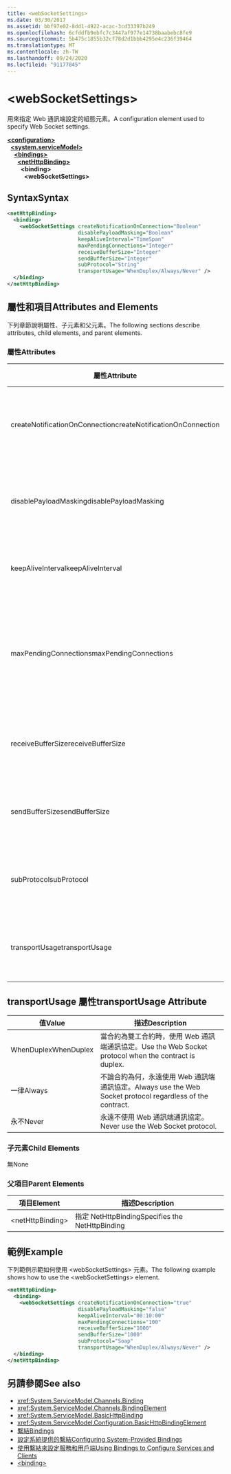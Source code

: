 ```yaml
---
title: <webSocketSettings>
ms.date: 03/30/2017
ms.assetid: bbf97e02-8dd1-4922-acac-3cd33397b249
ms.openlocfilehash: 6cfddfb9ebfc7c3447af977e14738baabebc8fe9
ms.sourcegitcommit: 5b475c1855b32cf78d2d1bbb4295e4c236f39464
ms.translationtype: MT
ms.contentlocale: zh-TW
ms.lasthandoff: 09/24/2020
ms.locfileid: "91177845"
---
```

# \<webSocketSettings>

<span data-ttu-id="97ce3-101">用來指定 Web 通訊端設定的組態元素。</span><span class="sxs-lookup"><span data-stu-id="97ce3-101">A configuration element used to specify Web Socket settings.</span></span>  
  
[**\<configuration>**](../configuration-element.md)\
&nbsp;&nbsp;[**\<system.serviceModel>**](system-servicemodel.md)\
&nbsp;&nbsp;&nbsp;&nbsp;[**\<bindings>**](bindings.md)\
&nbsp;&nbsp;&nbsp;&nbsp;&nbsp;&nbsp;[**\<netHttpBinding>**](nethttpbinding.md)\
&nbsp;&nbsp;&nbsp;&nbsp;&nbsp;&nbsp;&nbsp;&nbsp;**\<binding>**\
&nbsp;&nbsp;&nbsp;&nbsp;&nbsp;&nbsp;&nbsp;&nbsp;&nbsp;&nbsp;**\<webSocketSettings>**  
  
## <a name="syntax"></a><span data-ttu-id="97ce3-102">Syntax</span><span class="sxs-lookup"><span data-stu-id="97ce3-102">Syntax</span></span>  
  
```xml  
<netHttpBinding>
  <binding>
    <webSocketSettings createNotificationOnConnection="Boolean"
                       disablePayloadMasking="Boolean"
                       keepAliveInterval="TimeSpan"
                       maxPendingConnections="Integer"
                       receiveBufferSize="Integer"
                       sendBufferSize="Integer"
                       subProtocol="String"
                       transportUsage="WhenDuplex/Always/Never" />
  </binding>
</netHttpBinding>
```  
  
## <a name="attributes-and-elements"></a><span data-ttu-id="97ce3-103">屬性和項目</span><span class="sxs-lookup"><span data-stu-id="97ce3-103">Attributes and Elements</span></span>  

 <span data-ttu-id="97ce3-104">下列章節說明屬性、子元素和父元素。</span><span class="sxs-lookup"><span data-stu-id="97ce3-104">The following sections describe attributes, child elements, and parent elements.</span></span>  
  
### <a name="attributes"></a><span data-ttu-id="97ce3-105">屬性</span><span class="sxs-lookup"><span data-stu-id="97ce3-105">Attributes</span></span>  
  
|<span data-ttu-id="97ce3-106">屬性</span><span class="sxs-lookup"><span data-stu-id="97ce3-106">Attribute</span></span>|<span data-ttu-id="97ce3-107">描述</span><span class="sxs-lookup"><span data-stu-id="97ce3-107">Description</span></span>|  
|---------------|-----------------|  
|<span data-ttu-id="97ce3-108">createNotificationOnConnection</span><span class="sxs-lookup"><span data-stu-id="97ce3-108">createNotificationOnConnection</span></span>|<span data-ttu-id="97ce3-109">指定是否在連接時傳送通知。</span><span class="sxs-lookup"><span data-stu-id="97ce3-109">Specifies whether a notification is sent upon connection.</span></span>|  
|<span data-ttu-id="97ce3-110">disablePayloadMasking</span><span class="sxs-lookup"><span data-stu-id="97ce3-110">disablePayloadMasking</span></span>|<span data-ttu-id="97ce3-111">指定是否停用 Web 通訊端遮罩。</span><span class="sxs-lookup"><span data-stu-id="97ce3-111">Specifies whether Web Socket masking is disabled.</span></span>|  
|<span data-ttu-id="97ce3-112">keepAliveInterval</span><span class="sxs-lookup"><span data-stu-id="97ce3-112">keepAliveInterval</span></span>|<span data-ttu-id="97ce3-113">指定保持運作的間隔。</span><span class="sxs-lookup"><span data-stu-id="97ce3-113">Specifies the keep alive interval.</span></span>|  
|<span data-ttu-id="97ce3-114">maxPendingConnections</span><span class="sxs-lookup"><span data-stu-id="97ce3-114">maxPendingConnections</span></span>|<span data-ttu-id="97ce3-115">指定服務上等待分派的連線數目上限。</span><span class="sxs-lookup"><span data-stu-id="97ce3-115">Specifies the maximum number of connections awaiting dispatch on the service.</span></span>|  
|<span data-ttu-id="97ce3-116">receiveBufferSize</span><span class="sxs-lookup"><span data-stu-id="97ce3-116">receiveBufferSize</span></span>|<span data-ttu-id="97ce3-117">指定接收緩衝區的大小。</span><span class="sxs-lookup"><span data-stu-id="97ce3-117">Specifies the size of the receive buffer.</span></span>|  
|<span data-ttu-id="97ce3-118">sendBufferSize</span><span class="sxs-lookup"><span data-stu-id="97ce3-118">sendBufferSize</span></span>|<span data-ttu-id="97ce3-119">指定傳送緩衝區的大小。</span><span class="sxs-lookup"><span data-stu-id="97ce3-119">Specifies the size of the send buffer.</span></span>|  
|<span data-ttu-id="97ce3-120">subProtocol</span><span class="sxs-lookup"><span data-stu-id="97ce3-120">subProtocol</span></span>|<span data-ttu-id="97ce3-121">指定 Web 通訊端子通訊協定。</span><span class="sxs-lookup"><span data-stu-id="97ce3-121">Specifies the Web Socket subprotocol.</span></span>|  
|<span data-ttu-id="97ce3-122">transportUsage</span><span class="sxs-lookup"><span data-stu-id="97ce3-122">transportUsage</span></span>|<span data-ttu-id="97ce3-123">指定何時要使用 Web 通訊端。</span><span class="sxs-lookup"><span data-stu-id="97ce3-123">Specifies when to use Web Sockets.</span></span>|  
  
## <a name="transportusage-attribute"></a><span data-ttu-id="97ce3-124">transportUsage 屬性</span><span class="sxs-lookup"><span data-stu-id="97ce3-124">transportUsage Attribute</span></span>  
  
|<span data-ttu-id="97ce3-125">值</span><span class="sxs-lookup"><span data-stu-id="97ce3-125">Value</span></span>|<span data-ttu-id="97ce3-126">描述</span><span class="sxs-lookup"><span data-stu-id="97ce3-126">Description</span></span>|  
|-----------|-----------------|  
|<span data-ttu-id="97ce3-127">WhenDuplex</span><span class="sxs-lookup"><span data-stu-id="97ce3-127">WhenDuplex</span></span>|<span data-ttu-id="97ce3-128">當合約為雙工合約時，使用 Web 通訊端通訊協定。</span><span class="sxs-lookup"><span data-stu-id="97ce3-128">Use the Web Socket protocol when the contract is duplex.</span></span>|  
|<span data-ttu-id="97ce3-129">一律</span><span class="sxs-lookup"><span data-stu-id="97ce3-129">Always</span></span>|<span data-ttu-id="97ce3-130">不論合約為何，永遠使用 Web 通訊端通訊協定。</span><span class="sxs-lookup"><span data-stu-id="97ce3-130">Always use the Web Socket protocol regardless of the contract.</span></span>|  
|<span data-ttu-id="97ce3-131">永不</span><span class="sxs-lookup"><span data-stu-id="97ce3-131">Never</span></span>|<span data-ttu-id="97ce3-132">永遠不使用 Web 通訊端通訊協定。</span><span class="sxs-lookup"><span data-stu-id="97ce3-132">Never use the Web Socket protocol.</span></span>|  
  
### <a name="child-elements"></a><span data-ttu-id="97ce3-133">子元素</span><span class="sxs-lookup"><span data-stu-id="97ce3-133">Child Elements</span></span>  

 <span data-ttu-id="97ce3-134">無</span><span class="sxs-lookup"><span data-stu-id="97ce3-134">None</span></span>  
  
### <a name="parent-elements"></a><span data-ttu-id="97ce3-135">父項目</span><span class="sxs-lookup"><span data-stu-id="97ce3-135">Parent Elements</span></span>  
  
|<span data-ttu-id="97ce3-136">項目</span><span class="sxs-lookup"><span data-stu-id="97ce3-136">Element</span></span>|<span data-ttu-id="97ce3-137">描述</span><span class="sxs-lookup"><span data-stu-id="97ce3-137">Description</span></span>|  
|-------------|-----------------|  
|\<netHttpBinding>|<span data-ttu-id="97ce3-138">指定 NetHttpBinding</span><span class="sxs-lookup"><span data-stu-id="97ce3-138">Specifies the NetHttpBinding</span></span>|  
  
## <a name="example"></a><span data-ttu-id="97ce3-139">範例</span><span class="sxs-lookup"><span data-stu-id="97ce3-139">Example</span></span>  

 <span data-ttu-id="97ce3-140">下列範例示範如何使用 \<webSocketSettings> 元素。</span><span class="sxs-lookup"><span data-stu-id="97ce3-140">The following example shows how to use the \<webSocketSettings> element.</span></span>  
  
```xml  
<netHttpBinding>
  <binding>
    <webSocketSettings createNotificationOnConnection="true"
                       disablePayloadMasking="false"
                       keepAliveInterval="00:10:00"
                       maxPendingConnections="100"
                       receiveBufferSize="1000"
                       sendBufferSize="1000"
                       subProtocol="Soap"
                       transportUsage="WhenDuplex/Always/Never" />
  </binding>
</netHttpBinding>
```  
  
## <a name="see-also"></a><span data-ttu-id="97ce3-141">另請參閱</span><span class="sxs-lookup"><span data-stu-id="97ce3-141">See also</span></span>

- <xref:System.ServiceModel.Channels.Binding>
- <xref:System.ServiceModel.Channels.BindingElement>
- <xref:System.ServiceModel.BasicHttpBinding>
- <xref:System.ServiceModel.Configuration.BasicHttpBindingElement>
- [<span data-ttu-id="97ce3-142">繫結</span><span class="sxs-lookup"><span data-stu-id="97ce3-142">Bindings</span></span>](../../../wcf/bindings.md)
- [<span data-ttu-id="97ce3-143">設定系統提供的繫結</span><span class="sxs-lookup"><span data-stu-id="97ce3-143">Configuring System-Provided Bindings</span></span>](../../../wcf/feature-details/configuring-system-provided-bindings.md)
- [<span data-ttu-id="97ce3-144">使用繫結來設定服務和用戶端</span><span class="sxs-lookup"><span data-stu-id="97ce3-144">Using Bindings to Configure Services and Clients</span></span>](../../../wcf/using-bindings-to-configure-services-and-clients.md)
- [\<binding>](bindings.md)
